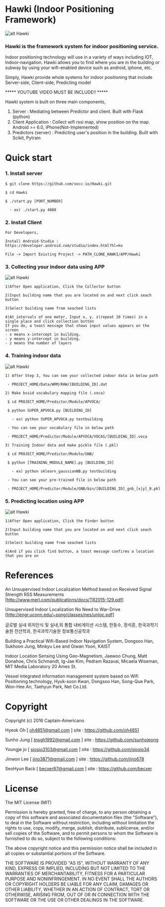 # Hawki (Indoor Positioning Framework)

![alt Hawki](https://github.com/socc-io/Hawki/blob/master/image/Hawki.png)

### Hawki is the framework system for indoor positioning service. 
Indoor positioning technology will use in a variety of ways including IOT, Indoor-navigation. Hawki allows you to find where you are in the building or subway by using your wifi-enabled device such as android, iphone, etc.

Simply, Hawki provide whole systems for indoor positioning that include Server-side, Client-side, Predicting model


***** YOUTUBE VIDEO MUST BE INCLUDE!! *****


Hawki system is built on three main components,

  1. Server : Mediating between Predictor and client. Built with Flask (python)
  2. Client Application : Collect wifi rssi map, show position on the map. Android >= 6.0, iPhone(Not-Implemented) 
  3. Predictors (server) : Predicting user's position in the building. Built with Scikit, Pytrain

# Quick start

### 1. Install server

    $ git clone https://github.com/socc-io/Hawki.git

    $ cd Hawki

    $ ./start.py [PORT_NUMBER]

      - ex) ./start.py 4000

### 2. Install Client

    For Developers,

    Install Android-Studio : https://developer.android.com/studio/index.html?hl=ko

    File -> Import Existing Project -> PATH_CLONE_HAWKI/APP/Hawki

### 3. Collecting your indoor data using APP
 ![alt Hawki](https://github.com/socc-io/Hawki/blob/master/image/collector1.jpg)
 
    1)After Open application, Click the Collector button
    
    2)Input building name that you are located on and next click seach button
    
    3)Select building name from seached lists
    
    4)At intervals of one meter, Input x, y, z(repeat 10 times) in a single place and click collection button
    If you do, a toast message that shows input values appears on the screen
    - x means x-intercept in building.
    - y means y-intercept in building.
    - z means the number of layers
    

### 4. Training indoor data
![alt Hawki](https://github.com/socc-io/Hawki/blob/master/image/raw_data.PNG)

    1) After Step 3, You can see your collected indoor data in below path

     - PROJECT_HOME/Data/WRM/RAW/[BUILDING_ID].dat

    2) Make bssid vocabulary mapping file (.voca)

     $ cd PROJECT_HOME/Predictor/Module/APVOCA/

     $ python SUPER_APVOCA.py [BUILDING_ID]

       - ex) python SUPER_APVOCA.py testbuilding

     - You can see your vocabulary file in below path

     - PROJECT_HOME/Predictor/Module/APVOCA/VOCAS/[BUILDING_ID].voca

    3) Training Indoor data and make pickle file (.pkl)

     $ cd PROJECT_HOME/Predictor/Module/GNB/

     $ python [TRAINING_MODULE_NAME].py [BUILDING_ID]

       - ex) python sklearn_gaussianNB.py testbuilding

     - You can see your pre-trained file in below path

     - PROJECT_HOME/Predictor/Module/GNB/bin/[BUILDING_ID]_gnb_[x|y]_0.pkl

### 5. Predicting location using APP

![alt Hawki](https://github.com/socc-io/Hawki/blob/master/image/finder1.jpg)
    
    1)After Open application, Click the Finder button
    
    2)Input building name that you are located on and next click seach button
    
    3)Select building name from seached lists
    
    4)And if you click find button, a toast message confirms a location that you are on 

# References

An Unsupervised Indoor Localization Method based on Received Signal Strength RSS Measurements [http://www.merl.com/publications/docs/TR2015-129.pdf]

Unsupervised Indoor Localization No Need to War-Drive [http://engr.uconn.edu/~song/classes/nes/unloc.pdf]

글로벌 실내 위치인식 및 실내,외 통합 내비게이션 시스템, 한동수, 정석훈, 한국과학기술원 전산학과, 한국과학기술원 정보통신공학과

Building a Practical Wifi-Based Indoor Navigation System, Dongsoo Han, Sukhoon Jung, Minkyu Lee and Giwan Yoon, KAIST

Indoor Location Sensing Using Geo-Magnetism, Jaewoo Chung, Matt Donahoe, Chris Schmandt, Ig-Jae Kim, Pedram Razavai, Micaela Wiseman, MIT Media Laboratory 20 Ames St.

Vessel integrated information management system based on Wifi Positioning technology, Hyuk-soon Kwan, Dongsoo Han, Song-Que Park, Won-Hee An, Taehyun Park, Net Co.Ltd.


# Copyright

Copyright (c) 2016 Captain-Americano

Hyeok Oh [ oh4851@gmail.com ] site : https://github.com/oh4851

Sunho Jung [ tnsgh1992@gmail.com ] site : https://github.com/sunhojeong 

Youngje jo [ siosio3103@gmail.com ] site : https://github.com/siosio34

Jinwon Lee  [ jino3871@gmail.com ] site : https://github.com/jino678

SeoHyun Back [ becxer87@gmail.com ] site : https://github.com/becxer

# License

The MIT License (MIT)

Permission is hereby granted, free of charge, to any person obtaining a copy
of this software and associated documentation files (the "Software"), to deal
in the Software without restriction, including without limitation the rights
to use, copy, modify, merge, publish, distribute, sublicense, and/or sell
copies of the Software, and to permit persons to whom the Software is
furnished to do so, subject to the following conditions:

The above copyright notice and this permission notice shall be included in all
copies or substantial portions of the Software.

THE SOFTWARE IS PROVIDED "AS IS", WITHOUT WARRANTY OF ANY KIND, EXPRESS OR
IMPLIED, INCLUDING BUT NOT LIMITED TO THE WARRANTIES OF MERCHANTABILITY,
FITNESS FOR A PARTICULAR PURPOSE AND NONINFRINGEMENT. IN NO EVENT SHALL THE
AUTHORS OR COPYRIGHT HOLDERS BE LIABLE FOR ANY CLAIM, DAMAGES OR OTHER
LIABILITY, WHETHER IN AN ACTION OF CONTRACT, TORT OR OTHERWISE, ARISING FROM,
OUT OF OR IN CONNECTION WITH THE SOFTWARE OR THE USE OR OTHER DEALINGS IN THE
SOFTWARE.

